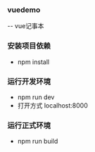 ### vuedemo
-- vue记事本
### 安装项目依赖
* npm install
### 运行开发环境
* npm run dev
* 打开方式 localhost:8000
### 运行正式环境
* npm  run build
